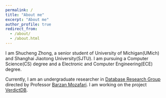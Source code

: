 ```yaml
---
permalink: /
title: "About me"
excerpt: "About me"
author_profile: true
redirect_from: 
  - /about/
  - /about.html
---
```

I am Shucheng Zhong, a senior student of University of Michigan(UMich) and Shanghai Jiaotong University(SJTU). I am pursuing a Computer Science(CS) degree and a Electronic and Computer Engineering(ECE) degree.


Currently, I am an undergraduate researcher in [Database Research Group](http://dbgroup.eecs.umich.edu/) directed by Professor [Barzan Mozafari](https://web.eecs.umich.edu/~mozafari/). I am working on the project [VerdictDB](http://verdictdb.org/).

